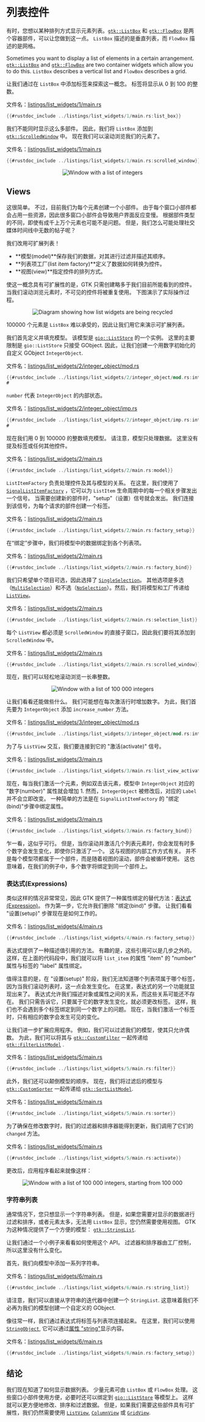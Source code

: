 # 列表控件

有时，您想以某种排列方式显示元素列表。[`gtk::ListBox`](https://gtk-rs.org/gtk4-rs/stable/latest/docs/gtk4/struct.ListBox.html) 和 [`gtk::FlowBox`](https://gtk-rs.org/gtk4-rs/stable/latest/docs/gtk4/struct.FlowBox.html) 是两个容器部件，可以让您做到这一点。 `ListBox` 描述的是垂直列表，而 `FlowBox` 描述的是网格。

Sometimes you want to display a list of elements in a certain arrangement.
[`gtk::ListBox`](https://gtk-rs.org/gtk4-rs/stable/latest/docs/gtk4/struct.ListBox.html) and [`gtk::FlowBox`](https://gtk-rs.org/gtk4-rs/stable/latest/docs/gtk4/struct.FlowBox.html) are two container widgets which allow you to do this.
`ListBox` describes a vertical list and `FlowBox` describes a grid.

让我们通过在 `ListBox` 中添加标签来探索这一概念。 标签将显示从 0 到 100 的整数。

文件名：<a class=file-link href="https://github.com/gtk-rs/gtk4-rs/blob/master/book/listings/list_widgets/1/main.rs">listings/list_widgets/1/main.rs</a>

```rust
{{#rustdoc_include ../listings/list_widgets/1/main.rs:list_box}}
```

我们不能同时显示这么多部件。 因此，我们将 `ListBox` 添加到 [`gtk::ScrolledWindow`](https://gtk-rs.org/gtk4-rs/stable/latest/docs/gtk4/struct.ScrolledWindow.html) 中。 现在我们可以滚动浏览我们的元素了。

文件名：<a class=file-link href="https://github.com/gtk-rs/gtk4-rs/blob/master/book/listings/list_widgets/1/main.rs">listings/list_widgets/1/main.rs</a>

```rust
{{#rustdoc_include ../listings/list_widgets/1/main.rs:scrolled_window}}
```

<div style="text-align:center"><img src="img/lists_list_box.png" alt="Window with a list of integers"/></div>

## Views

这很简单。 不过，目前我们为每个元素创建一个小部件。 由于每个窗口小部件都会占用一些资源，因此很多窗口小部件会导致用户界面反应变慢。 根据部件类型的不同，即使有成千上万个元素也可能不是问题。 但是，我们怎么可能处理社交媒体时间线中无数的帖子呢？

我们改用可扩展列表！

- **模型(model)**保存我们的数据，对其进行过滤并描述其顺序。
- **列表项工厂(list item factory)**定义了数据如何转换为控件。
- **视图(view)**指定控件的排列方式。

使这一概念具有可扩展性的是，GTK 只需创建略多于我们目前所能看到的控件。 当我们滚动浏览元素时，不可见的控件将被重复使用。 下图演示了实际操作过程。

<div style="text-align:center"><img src="img/scalable_lists_concept.png" alt="Diagram showing how list widgets are being recycled"/></div>

100000 个元素是 `ListBox` 难以承受的，因此让我们用它来演示可扩展列表。

我们首先定义并填充模型。 该模型是 [`gio::ListStore`](https://gtk-rs.org/gtk-rs-core/stable/latest/docs/gio/struct.ListStore.html) 的一个实例。 这里的主要限制是 `gio::ListStore` 只接受 GObject. 因此，让我们创建一个用数字初始化的自定义 GObject `IntegerObject`.

文件名：<a class=file-link href="https://github.com/gtk-rs/gtk4-rs/blob/master/book/listings/list_widgets/2/integer_object/mod.rs">listings/list_widgets/2/integer_object/mod.rs</a>

```rust
{{#rustdoc_include ../listings/list_widgets/2/integer_object/mod.rs:integer_object}}
#
```

`number` 代表 `IntegerObject` 的内部状态。

文件名：<a class=file-link href="https://github.com/gtk-rs/gtk4-rs/blob/master/book/listings/list_widgets/2/integer_object/imp.rs">listings/list_widgets/2/integer_object/imp.rs</a>

```rust
{{#rustdoc_include ../listings/list_widgets/2/integer_object/imp.rs:integer_object}}
#
```

现在我们用 0 到 100000 的整数填充模型。 请注意，模型只处理数据。 这里没有提及标签或任何其他控件。

文件名：<a class=file-link href="https://github.com/gtk-rs/gtk4-rs/blob/master/book/listings/list_widgets/2/main.rs">listings/list_widgets/2/main.rs</a>

```rust
{{#rustdoc_include ../listings/list_widgets/2/main.rs:model}}
```

`ListItemFactory` 负责处理控件及其与模型的关系。 在这里，我们使用了  [`SignalListItemFactory`](https://gtk-rs.org/gtk4-rs/stable/latest/docs/gtk4/struct.SignalListItemFactory.html) ，它可以为 `ListItem` 生命周期中的每一个相关步骤发出一个信号。 当需要创建新的部件时，"setup"（设置）信号就会发出。 我们连接到该信号，为每个请求的部件创建一个标签。

文件名：<a class=file-link href="https://github.com/gtk-rs/gtk4-rs/blob/master/book/listings/list_widgets/2/main.rs">listings/list_widgets/2/main.rs</a>

```rust
{{#rustdoc_include ../listings/list_widgets/2/main.rs:factory_setup}}
```

在“绑定”步骤中，我们将模型中的数据绑定到各个列表项。

文件名：<a class=file-link href="https://github.com/gtk-rs/gtk4-rs/blob/master/book/listings/list_widgets/2/main.rs">listings/list_widgets/2/main.rs</a>

```rust
{{#rustdoc_include ../listings/list_widgets/2/main.rs:factory_bind}}
```

我们只希望单个项目可选，因此选择了  [`SingleSelection`](https://gtk-rs.org/gtk4-rs/stable/latest/docs/gtk4/struct.SingleSelection.html)。 其他选项是多选（[`MultiSelection`](https://gtk-rs.org/gtk4-rs/stable/latest/docs/gtk4/struct.MultiSelection.html)）和不选（[`NoSelection`](https://gtk-rs.org/gtk4-rs/stable/latest/docs/gtk4/struct.NoSelection.html)）。然后，我们将模型和工厂传递给  [`ListView`](https://gtk-rs.org/gtk4-rs/stable/latest/docs/gtk4/struct.ListView.html)。

文件名：<a class=file-link href="https://github.com/gtk-rs/gtk4-rs/blob/master/book/listings/list_widgets/2/main.rs">listings/list_widgets/2/main.rs</a>

```rust
{{#rustdoc_include ../listings/list_widgets/2/main.rs:selection_list}}
```

每个 `ListView` 都必须是 `ScrolledWindow` 的直接子窗口，因此我们要将其添加到 `ScrolledWindow` 中。

文件名：<a class=file-link href="https://github.com/gtk-rs/gtk4-rs/blob/master/book/listings/list_widgets/2/main.rs">listings/list_widgets/2/main.rs</a>

```rust
{{#rustdoc_include ../listings/list_widgets/2/main.rs:scrolled_window}}
```

现在，我们可以轻松地滚动浏览一长串整数。

<div style="text-align:center"><img src="img/lists_list_view_1.png" alt="Window with a list of 100 000 integers"/></div>

让我们看看还能做些什么。 我们可能想在每次激活行时增加数字。 为此，我们首先要为 `IntegerObject` 添加 `increase_number` 方法。

文件名：<a class=file-link href="https://github.com/gtk-rs/gtk4-rs/blob/master/book/listings/list_widgets/3/integer_object/mod.rs">listings/list_widgets/3/integer_object/mod.rs</a>

```rust
{{#rustdoc_include ../listings/list_widgets/3/integer_object/mod.rs:integer_object}}
```

为了与 `ListView` 交互，我们要连接到它的 "激活(activate)" 信号。

文件名：<a class=file-link href="https://github.com/gtk-rs/gtk4-rs/blob/master/book/listings/list_widgets/3/main.rs">listings/list_widgets/3/main.rs</a>

```rust
{{#rustdoc_include ../listings/list_widgets/3/main.rs:list_view_activate}}
```

现在，每当我们激活一个元素，例如双击该元素，模型中 `IntegerObject` 对应的 "数字(number)" 属性就会增加 1. 然而，`IntegerObject` 被修改后，对应的 `Label` 并不会立即改变。 一种简单的方法是在 `SignalListItemFactory` 的 "绑定(bind)"步骤中绑定属性。

文件名：<a class=file-link href="https://github.com/gtk-rs/gtk4-rs/blob/master/book/listings/list_widgets/3/main.rs">listings/list_widgets/3/main.rs</a>

```rust
{{#rustdoc_include ../listings/list_widgets/3/main.rs:factory_bind}}
```

乍一看，这似乎可行。 但是，当你滚动并激活几个列表元素时，你会发现有时多个数字会发生变化，即使你只激活了一个。 这与视图的内部工作方式有关。 并不是每个模型项都属于一个部件，而是随着视图的滚动，部件会被循环使用。 这也意味着，在我们的例子中，多个数字将绑定到同一个部件上。

### 表达式(Expressions)

类似这样的情况非常常见，因此 GTK 提供了一种属性绑定的替代方法：[表达式(Expression)](https://gtk-rs.org/gtk4-rs/stable/latest/docs/gtk4/struct.Expression.html)。 作为第一步，它允许我们删除 "绑定(bind)" 步骤。 让我们看看 "设置(setup)" 步骤现在是如何工作的。

文件名：<a class=file-link href="https://github.com/gtk-rs/gtk4-rs/blob/master/book/listings/list_widgets/4/main.rs">listings/list_widgets/4/main.rs</a>

```rust
{{#rustdoc_include ../listings/list_widgets/4/main.rs:factory_setup}}
```

表达式提供了一种描述值引用的方法。 有趣的是，这些引用可以是几步之外的。 这样，在上面的代码段中，我们就可以将 `list_item` 的属性 "item" 的 "number" 属性与标签的 "label" 属性绑定。

值得注意的是，在 "设置(setup)" 阶段，我们无法知道哪个列表项属于哪个标签，因为当我们滚动列表时，这一点会发生变化。 在这里，表达式的另一个功能就显现出来了。 表达式允许我们描述对象或属性之间的关系，而这些关系可能还不存在。 我们只需告诉它，只要属于它的数字发生变化，就必须更改标签。 这样，我们也不会遇到多个标签绑定到同一个数字上的问题。 现在，当我们激活一个标签时，只有相应的数字会发生可见的变化。

让我们进一步扩展应用程序。 例如，我们可以过滤我们的模型，使其只允许偶数。 为此，我们可以将其与 [`gtk::CustomFilter`](https://gtk-rs.org/gtk4-rs/stable/latest/docs/gtk4/struct.CustomFilter.html) 一起传递给  [`gtk::FilterListModel`](https://gtk-rs.org/gtk4-rs/stable/latest/docs/gtk4/struct.FilterListModel.html) .

文件名：<a class=file-link href="https://github.com/gtk-rs/gtk4-rs/blob/master/book/listings/list_widgets/5/main.rs">listings/list_widgets/5/main.rs</a>

```rust
{{#rustdoc_include ../listings/list_widgets/5/main.rs:filter}}
```

此外，我们还可以颠倒模型的顺序。 现在，我们将过滤后的模型与 [`gtk::CustomSorter`](https://gtk-rs.org/gtk4-rs/stable/latest/docs/gtk4/struct.CustomSorter.html) 一起传递给 [`gtk::SortListModel`](https://gtk-rs.org/gtk4-rs/stable/latest/docs/gtk4/struct.SortListModel.html).

文件名：<a class=file-link href="https://github.com/gtk-rs/gtk4-rs/blob/master/book/listings/list_widgets/5/main.rs">listings/list_widgets/5/main.rs</a>

```rust
{{#rustdoc_include ../listings/list_widgets/5/main.rs:sorter}}
```

为了确保在修改数字时，我们的过滤器和排序器能得到更新，我们调用了它们的 `changed` 方法。

文件名：<a class=file-link href="https://github.com/gtk-rs/gtk4-rs/blob/master/book/listings/list_widgets/5/main.rs">listings/list_widgets/5/main.rs</a>

```rust
{{#rustdoc_include ../listings/list_widgets/5/main.rs:activate}}
```

更改后，应用程序看起来就像这样：

<div style="text-align:center"><img src="img/lists_list_view_2.png" alt="Window with a list of 100 000 integers, starting from 100 000"/></div>

### 字符串列表

通常情况下，您只想显示一个字符串列表。 但是，如果您需要对显示的数据进行过滤和排序，或者元素太多，无法用 `ListBox` 显示，您仍然需要使用视图。 GTK 为这种情况提供了一个方便的模型： [`gtk::StringList`](https://gtk-rs.org/gtk4-rs/stable/latest/docs/gtk4/struct.StringList.html).

让我们通过一个小例子来看看如何使用这个 API。 过滤器和排序器由工厂控制，所以这里没有什么变化。 

首先，我们向模型中添加一系列字符串。

文件名：<a class=file-link href="https://github.com/gtk-rs/gtk4-rs/blob/master/book/listings/list_widgets/6/main.rs">listings/list_widgets/6/main.rs</a>

```rust
{{#rustdoc_include ../listings/list_widgets/6/main.rs:string_list}}
```

请注意，我们可以直接从字符串的迭代器中创建一个 `StringList`. 这意味着我们不必再为我们的模型创建一个自定义的 GObject.

像往常一样，我们通过表达式将标签与列表项连接起来。 在这里，我们可以使用  [`StringObject`](https://gtk-rs.org/gtk4-rs/stable/latest/docs/gtk4/struct.StringObject.html), 它可以通过[属性 "string"](https://gtk-rs.org/gtk4-rs/stable/latest/docs/gtk4/struct.StringObject.html#string)显示内容。

文件名：<a class=file-link href="https://github.com/gtk-rs/gtk4-rs/blob/master/book/listings/list_widgets/6/main.rs">listings/list_widgets/6/main.rs</a>

```rust
{{#rustdoc_include ../listings/list_widgets/6/main.rs:factory_setup}}
```

## 结论

我们现在知道了如何显示数据列表。 少量元素可由 `ListBox` 或 `FlowBox` 处理。 这些窗口小部件使用方便，必要时还可以绑定到 [`gio::ListStore`](https://gtk-rs.org/gtk-rs-core/stable/latest/docs/gio/struct.ListStore.html) 等模型上。 这样就可以更方便地修改、排序和过滤数据。 但是，如果我们需要这些部件具有可扩展性，我们仍然需要使用  [`ListView`](https://gtk-rs.org/gtk4-rs/stable/latest/docs/gtk4/struct.ListView.html), [`ColumnView`](https://gtk-rs.org/gtk4-rs/stable/latest/docs/gtk4/struct.ColumnView.html) 或 [`GridView`](https://gtk-rs.org/gtk4-rs/stable/latest/docs/gtk4/struct.GridView.html).

